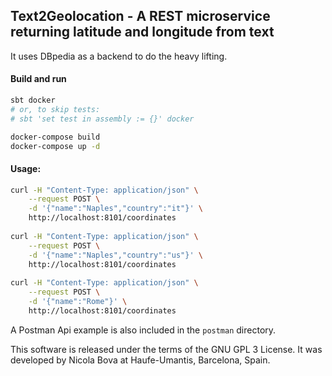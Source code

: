 Text2Geolocation - A REST microservice returning latitude and longitude from text
---------------------------------------------------------------------------------

It uses DBpedia as a backend to do the heavy lifting.

#### Build and run
```bash
sbt docker
# or, to skip tests:
# sbt 'set test in assembly := {}' docker

docker-compose build
docker-compose up -d
``` 

#### Usage:
```bash
curl -H "Content-Type: application/json" \
    --request POST \
    -d '{"name":"Naples","country":"it"}' \
    http://localhost:8101/coordinates
  
curl -H "Content-Type: application/json" \
    --request POST \
    -d '{"name":"Naples","country":"us"}' \
    http://localhost:8101/coordinates  
  
curl -H "Content-Type: application/json" \
    --request POST \
    -d '{"name":"Rome"}' \
    http://localhost:8101/coordinates  
```

A Postman Api example is also included in the ```postman``` directory.

This software is released under the terms of the GNU GPL 3 License.
It was developed by Nicola Bova at Haufe-Umantis, Barcelona, Spain.